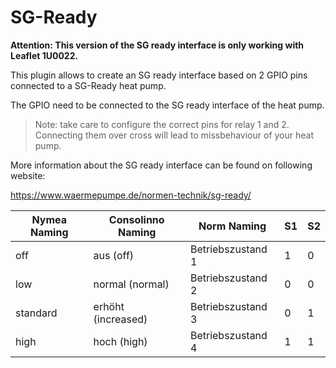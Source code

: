 # SG-Ready

**Attention: This version of the SG ready interface is only working with Leaflet 1U0022.**

This plugin allows to create an SG ready interface based on 2 GPIO pins connected to a SG-Ready heat pump.

The GPIO need to be connected to the SG ready interface of the heat pump.

> Note: take care to configure the correct pins for relay 1 and 2. Connecting them over cross will lead to missbehaviour of your heat pump.

More information about the SG ready interface can be found on following website:

https://www.waermepumpe.de/normen-technik/sg-ready/ 

| Nymea Naming  | Consolinno Naming | Norm Naming       | S1 | S2 |
| ------------- | ----------------- |-------------------|----|----|
| off           | aus (off)         | Betriebszustand 1 | 1  | 0  |
| low           | normal (normal)   | Betriebszustand 2 | 0  | 0  |
| standard      | erhöht (increased)| Betriebszustand 3 | 0  | 1  |
| high          | hoch (high)       | Betriebszustand 4 | 1  | 1  |


